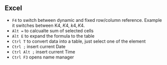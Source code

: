 Excel
-------


* `F4` to switch between dynamic and fixed row/column reference. Example it switches between K4, $K$4, $k4, K$4.
* `Alt =` to calcualte sum of selected cells
* `Alt E` to expand the formula to the table
* `Ctrl T` to convert data into a table, just select one of the element
* `Ctrl ;` insert current Date
* `Ctrl Alt ;` insert current Time
* `Ctrl F3` opens name manager

